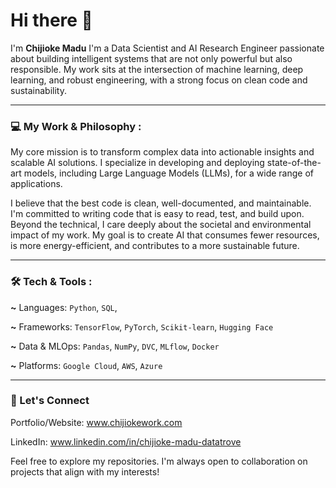 # Hi there 👋
I'm **Chijioke Madu**
I'm a Data Scientist and AI Research Engineer passionate about building intelligent systems that are not only powerful but also responsible. My work sits at the intersection of machine learning, deep learning, and robust engineering, with a strong focus on clean code and sustainability.

---
### **💻 My Work & Philosophy :**

My core mission is to transform complex data into actionable insights and scalable AI solutions. I specialize in developing and deploying state-of-the-art models, including Large Language Models (LLMs), for a wide range of applications.

I believe that the best code is clean, well-documented, and maintainable. I'm committed to writing code that is easy to read, test, and build upon. Beyond the technical, I care deeply about the societal and environmental impact of my work. My goal is to create AI that consumes fewer resources, is more energy-efficient, and contributes to a more sustainable future.

---
### **🛠️ Tech & Tools :**

**~** Languages: `Python`, `SQL`, 

**~** Frameworks: `TensorFlow`, `PyTorch`, `Scikit-learn`, `Hugging Face`

**~** Data & MLOps: `Pandas`, `NumPy`, `DVC`, `MLflow`, `Docker`

**~** Platforms: `Google Cloud`, `AWS`, `Azure`

---
### **🌱 Let's Connect**

Portfolio/Website: www.chijiokework.com

LinkedIn: www.linkedin.com/in/chijioke-madu-datatrove

Feel free to explore my repositories. I'm always open to collaboration on projects that align with my interests!
